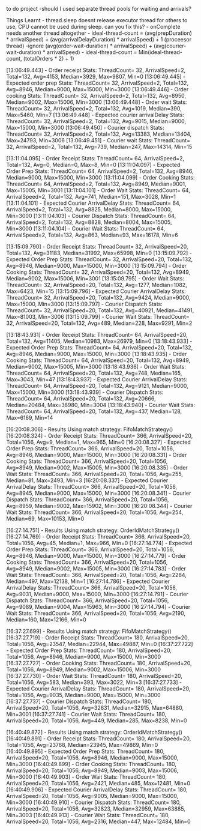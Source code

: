 to do project
	-should I used separate thread pools for waiting and arrivals?

Things Learnt
	- thread.sleep doesnt release executor thread for others to use, CPU cannot be used during sleep. can you fix this?
	- onComplete needs another thread altogether
	- ideal-thread-count = (avg(prepDuration) * arrivalSpeed) + (avg(arrivalDelayDuration) * arrivalSpeed) + 1 (proceesor thread)
						   -ignore (avg(order-wait-duration) * arrivalSpeed) + (avg(courier-wait-duration) * arrivalSpeed)
	- ideal-thread-count = Min(ideal-thread-count, (totalOrders * 2) + 1)

[13:06:49.443] - Order receipt Stats:                   ThreadCount= 32, ArrivalSpeed=2, Total=132, Avg=4153, Median=3929, Max=9807, Min=0
[13:06:49.445] - Expected order prep Stats:             ThreadCount= 32, ArrivalSpeed=2, Total=132, Avg=8946, Median=9000, Max=15000, Min=3000
[13:06:49.446] - Order cooking Stats:                   ThreadCount= 32, ArrivalSpeed=2, Total=132, Avg=8950, Median=9002, Max=15006, Min=3000
[13:06:49.448] - Order wait Stats:                      ThreadCount= 32, ArrivalSpeed=2, Total=132, Avg=1019, Median=390, Max=5460, Min=7
[13:06:49.448] - Expected courier arrivalDelay Stats:   ThreadCount= 32, ArrivalSpeed=2, Total=132, Avg=9015, Median=9000, Max=15000, Min=3000
[13:06:49.450] - Courier dispatch Stats:                ThreadCount= 32, ArrivalSpeed=2, Total=132, Avg=13383, Median=13404, Max=24793, Min=3006
[13:06:49.451] - Courier wait Stats:                    ThreadCount= 32, ArrivalSpeed=2, Total=132, Avg=739, Median=247, Max=14314, Min=15

[13:11:04.095] - Order Receipt Stats:                   ThreadCount= 64, ArrivalSpeed=2, Total=132, Avg=0, Median=0, Max=8, Min=0
[13:11:04.097] - Expected Order Prep Stats:             ThreadCount= 64, ArrivalSpeed=2, Total=132, Avg=8946, Median=9000, Max=15000, Min=3000
[13:11:04.099] - Order Cooking Stats:                   ThreadCount= 64, ArrivalSpeed=2, Total=132, Avg=8949, Median=9001, Max=15005, Min=3001
[13:11:04.101] - Order Wait Stats:                      ThreadCount= 64, ArrivalSpeed=2, Total=132, Avg=741, Median=151, Max=3028, Min=1
[13:11:04.101] - Expected Courier ArrivalDelay Stats:   ThreadCount= 64, ArrivalSpeed=2, Total=132, Avg=8825, Median=8000, Max=15000, Min=3000
[13:11:04.103] - Courier Dispatch Stats:                ThreadCount= 64, ArrivalSpeed=2, Total=132, Avg=8828, Median=8004, Max=15005, Min=3000
[13:11:04.104] - Courier Wait Stats:                    ThreadCount= 64, ArrivalSpeed=2, Total=132, Avg=863, Median=93, Max=16178, Min=6

[13:15:09.790] - Order Receipt Stats:                   ThreadCount= 32, ArrivalSpeed=20, Total=132, Avg=31183, Median=31992, Max=65998, Min=0
[13:15:09.792] - Expected Order Prep Stats:             ThreadCount= 32, ArrivalSpeed=20, Total=132, Avg=8946, Median=9000, Max=15000, Min=3000
[13:15:09.794] - Order Cooking Stats:                   ThreadCount= 32, ArrivalSpeed=20, Total=132, Avg=8949, Median=9002, Max=15006, Min=3001
[13:15:09.795] - Order Wait Stats:                      ThreadCount= 32, ArrivalSpeed=20, Total=132, Avg=1277, Median=1082, Max=6423, Min=15
[13:15:09.796] - Expected Courier ArrivalDelay Stats:   ThreadCount= 32, ArrivalSpeed=20, Total=132, Avg=9424, Median=9000, Max=15000, Min=3000
[13:15:09.797] - Courier Dispatch Stats:                ThreadCount= 32, ArrivalSpeed=20, Total=132, Avg=40921, Median=41491, Max=81003, Min=3006
[13:15:09.799] - Courier Wait Stats:                    ThreadCount= 32, ArrivalSpeed=20, Total=132, Avg=489, Median=228, Max=9291, Min=2

[13:18:43.931] - Order Receipt Stats:                   ThreadCount= 64, ArrivalSpeed=20, Total=132, Avg=11405, Median=10983, Max=26979, Min=0
[13:18:43.933] - Expected Order Prep Stats:             ThreadCount= 64, ArrivalSpeed=20, Total=132, Avg=8946, Median=9000, Max=15000, Min=3000
[13:18:43.935] - Order Cooking Stats:                   ThreadCount= 64, ArrivalSpeed=20, Total=132, Avg=8949, Median=9002, Max=15005, Min=3000
[13:18:43.936] - Order Wait Stats:                      ThreadCount= 64, ArrivalSpeed=20, Total=132, Avg=748, Median=165, Max=3043, Min=47
[13:18:43.937] - Expected Courier ArrivalDelay Stats:   ThreadCount= 64, ArrivalSpeed=20, Total=132, Avg=9121, Median=9000, Max=15000, Min=3000
[13:18:43.939] - Courier Dispatch Stats:                ThreadCount= 64, ArrivalSpeed=20, Total=132, Avg=20666, Median=20484, Max=38980, Min=3004
[13:18:43.940] - Courier Wait Stats:                    ThreadCount= 64, ArrivalSpeed=20, Total=132, Avg=437, Median=128, Max=6169, Min=14

[16:20:08.306] - Results Using match strategy: FifoMatchStrategy()
[16:20:08.324] - Order Receipt Stats:                   ThreadCount= 366, ArrivalSpeed=20, Total=1056, Avg=9, Median=1, Max=965, Min=0
[16:20:08.327] - Expected Order Prep Stats:             ThreadCount= 366, ArrivalSpeed=20, Total=1056, Avg=8946, Median=9000, Max=15000, Min=3000
[16:20:08.331] - Order Cooking Stats:                   ThreadCount= 366, ArrivalSpeed=20, Total=1056, Avg=8949, Median=9002, Max=15005, Min=3000
[16:20:08.335] - Order Wait Stats:                      ThreadCount= 366, ArrivalSpeed=20, Total=1056, Avg=255, Median=81, Max=2493, Min=3
[16:20:08.337] - Expected Courier ArrivalDelay Stats:   ThreadCount= 366, ArrivalSpeed=20, Total=1056, Avg=8945, Median=9000, Max=15000, Min=3000
[16:20:08.341] - Courier Dispatch Stats:                ThreadCount= 366, ArrivalSpeed=20, Total=1056, Avg=8959, Median=9002, Max=15902, Min=3000
[16:20:08.344] - Courier Wait Stats:                    ThreadCount= 366, ArrivalSpeed=20, Total=1056, Avg=254, Median=69, Max=10153, Min=0

[16:27:14.751] - Results Using match strategy: OrderIdMatchStrategy()
[16:27:14.769] - Order Receipt Stats:                   ThreadCount= 366, ArrivalSpeed=20, Total=1056, Avg=45, Median=1, Max=966, Min=0
[16:27:14.774] - Expected Order Prep Stats:             ThreadCount= 366, ArrivalSpeed=20, Total=1056, Avg=8946, Median=9000, Max=15000, Min=3000
[16:27:14.779] - Order Cooking Stats:                   ThreadCount= 366, ArrivalSpeed=20, Total=1056, Avg=8949, Median=9002, Max=15005, Min=3000
[16:27:14.783] - Order Wait Stats:                      ThreadCount= 366, ArrivalSpeed=20, Total=1056, Avg=2284, Median=497, Max=12138, Min=1
[16:27:14.786] - Expected Courier ArrivalDelay Stats:   ThreadCount= 366, ArrivalSpeed=20, Total=1056, Avg=9031, Median=9000, Max=15000, Min=3000
[16:27:14.791] - Courier Dispatch Stats:                ThreadCount= 366, ArrivalSpeed=20, Total=1056, Avg=9089, Median=9004, Max=15963, Min=3000
[16:27:14.794] - Courier Wait Stats:                    ThreadCount= 366, ArrivalSpeed=20, Total=1056, Avg=2190, Median=160, Max=12166, Min=0

[16:37:27.699] - Results Using match strategy: FifoMatchStrategy()
[16:37:27.719] - Order Receipt Stats:                   ThreadCount= 180, ArrivalSpeed=20, Total=1056, Avg=23547, Median=22944, Max=49887, Min=0
[16:37:27.722] - Expected Order Prep Stats:             ThreadCount= 180, ArrivalSpeed=20, Total=1056, Avg=8946, Median=9000, Max=15000, Min=3000
[16:37:27.727] - Order Cooking Stats:                   ThreadCount= 180, ArrivalSpeed=20, Total=1056, Avg=8949, Median=9002, Max=15006, Min=3000
[16:37:27.730] - Order Wait Stats:                      ThreadCount= 180, ArrivalSpeed=20, Total=1056, Avg=583, Median=393, Max=3022, Min=3
[16:37:27.733] - Expected Courier ArrivalDelay Stats:   ThreadCount= 180, ArrivalSpeed=20, Total=1056, Avg=9035, Median=9000, Max=15000, Min=3000
[16:37:27.737] - Courier Dispatch Stats:                ThreadCount= 180, ArrivalSpeed=20, Total=1056, Avg=32631, Median=32915, Max=64880, Min=3001
[16:37:27.741] - Courier Wait Stats:                    ThreadCount= 180, ArrivalSpeed=20, Total=1056, Avg=449, Median=285, Max=8238, Min=0

[16:40:49.872] - Results Using match strategy: OrderIdMatchStrategy()
[16:40:49.891] - Order Receipt Stats:                   ThreadCount= 180, ArrivalSpeed=20, Total=1056, Avg=23768, Median=23945, Max=49869, Min=0
[16:40:49.895] - Expected Order Prep Stats:             ThreadCount= 180, ArrivalSpeed=20, Total=1056, Avg=8946, Median=9000, Max=15000, Min=3000
[16:40:49.899] - Order Cooking Stats:                   ThreadCount= 180, ArrivalSpeed=20, Total=1056, Avg=8949, Median=9003, Max=15006, Min=3000
[16:40:49.903] - Order Wait Stats:                      ThreadCount= 180, ArrivalSpeed=20, Total=1056, Avg=2421, Median=485, Max=12481, Min=0
[16:40:49.906] - Expected Courier ArrivalDelay Stats:   ThreadCount= 180, ArrivalSpeed=20, Total=1056, Avg=9005, Median=9000, Max=15000, Min=3000
[16:40:49.910] - Courier Dispatch Stats:                ThreadCount= 180, ArrivalSpeed=20, Total=1056, Avg=32823, Median=32959, Max=63885, Min=3003
[16:40:49.913] - Courier Wait Stats:                    ThreadCount= 180, ArrivalSpeed=20, Total=1056, Avg=2316, Median=447, Max=12484, Min=0


